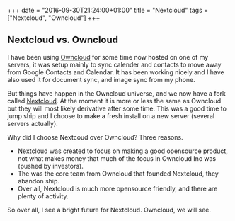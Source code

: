 +++
date = "2016-09-30T21:24:00+01:00"
title = "Nextcloud"
tags = ["Nextcloud", "Owncloud"]
+++

## Nextcloud vs. Owncloud

I have been using [Owncloud][1] for some time now hosted on one of my servers, it was setup mainly to sync calender and contacts to move away from Google Contacts and Calendar. It has been working nicely and I have also used it for document sync, and image sync from my phone.

But things have happen in the Owncloud universe, and we now have a fork called [Nextcloud][2]. At the moment it is more or less the same as Owncloud but they will most likely derivative after some time. This was a good time to jump ship and I choose to make a fresh install on a new server (several servers actually).

Why did I choose Nextcoud over Owncloud? Three reasons.

* Nextcloud was created to focus on making a good opensource product, not what makes money that much of the focus in Owncloud Inc was (pushed by investors).
* The was the core team from Owncloud that founded Nextcloud, they abandon ship.
* Over all, Nextcloud is much more opensource friendly, and there are plenty of activity.

So over all, I see a bright future for Nextcloud. Owncloud, we will see.

[1]: http://www.owncloud.org
[2]: https://nextcloud.com/
[3]: https://askubuntu.com/questions/616081/ubuntu-touch-add-contact-list-and-calendars/664834#664834
